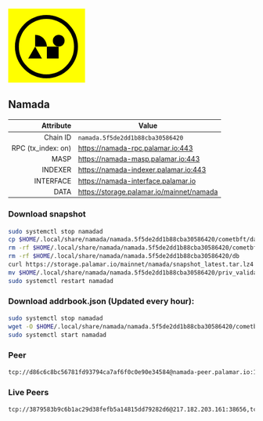 ![Logo](https://raw.githubusercontent.com/Pa1amar/mainnets/refs/heads/main/namada/logo.png)
## Namada
| Attribute | Value |
|----------:|-------|
| Chain ID         | `namada.5f5de2dd1b88cba30586420` |
| RPC (tx_index: on)  | https://namada-rpc.palamar.io:443 |
| MASP  | https://namada-masp.palamar.io:443 |
| INDEXER | https://namada-indexer.palamar.io:443 |
| INTERFACE | https://namada-interface.palamar.io |
| DATA | https://storage.palamar.io/mainnet/namada |

### Download snapshot
```bash
sudo systemctl stop namadad
cp $HOME/.local/share/namada/namada.5f5de2dd1b88cba30586420/cometbft/data/priv_validator_state.json $HOME/.local/share/namada/namada.5f5de2dd1b88cba30586420/priv_validator_state.json.backup
rm -rf $HOME/.local/share/namada/namada.5f5de2dd1b88cba30586420/cometbft/data
rm -rf $HOME/.local/share/namada/namada.5f5de2dd1b88cba30586420/db
curl https://storage.palamar.io/mainnet/namada/snapshot_latest.tar.lz4 | lz4 -dc - | tar -xf - -C $HOME/.local/share/namada/namada.5f5de2dd1b88cba30586420/
mv $HOME/.local/share/namada/namada.5f5de2dd1b88cba30586420/priv_validator_state.json.backup $HOME/.local/share/namada/namada.5f5de2dd1b88cba30586420/cometbft/data/priv_validator_state.json
sudo systemctl restart namadad
```
### Download addrbook.json (Updated every hour):
```bash
sudo systemctl stop namadad
wget -O $HOME/.local/share/namada/namada.5f5de2dd1b88cba30586420/cometbft/config/addrbook.json https://storage.palamar.io/mainnet/namada/addrbook.json
sudo systemctl start namadad
```
### Peer
```bash
tcp://d86c6c8bc56781fd93794ca7af6f0c0e90e34584@namada-peer.palamar.io:16656
```














































































































































































































































































































































































































































































































































































































































































































































































































































































































































































































































































































































































































































































































































































































































































































































































































































































































































































































































































































































































































































































































































































































































































































































































































































































































































































































































































































































### Live Peers
```
tcp://3879583b9c6b1ac29d38fefb5a14815dd79282d6@217.182.203.161:38656,tcp://a8187523daabbc053ec992cde9975f65a085da25@46.4.29.231:5000,tcp://53b91a7a3929ced6d61c8ec3ca85502803a1f3e3@167.235.35.48:26656,tcp://1f43b35a477eb957ad968d54c00f85ebb82fcb08@65.109.78.7:20056,tcp://645f6ab7910801304cd264b129030c848243ca6b@142.132.194.124:19904,tcp://77ad2992ab539f4ad5787991607383ffc125bc8a@100.42.180.255:26656,tcp://cd86ecc09b1a651c23315c43f03bc77268c075d0@165.154.224.184:26656,tcp://5c479b8d9969bb901897ebed40fc197d507f007c@54.38.157.135:26656,tcp://219c4c2475048dbaa9e01d20ebd82b913958b4d8@72.46.84.33:16656,tcp://74184876d3b02a7d622f177779a416aa66964bdd@51.91.105.170:26656,tcp://05309c2cce2d163027a47c662066907e89cd6b99@104.251.123.123:26656,tcp://96f7945f9470faacce66888d798bf1f131913b6c@62.210.95.44:26656,tcp://329bb38591a88f24d347f9c60e1e5ba073bba1c5@65.109.158.190:26656,tcp://c4deb6863d50bcdd9d20b02303d010090908d6d2@192.64.82.62:26656,tcp://63373d9e5ef11a11f9c4045e3f9cdc6289d078ff@212.51.129.72:26706
```
